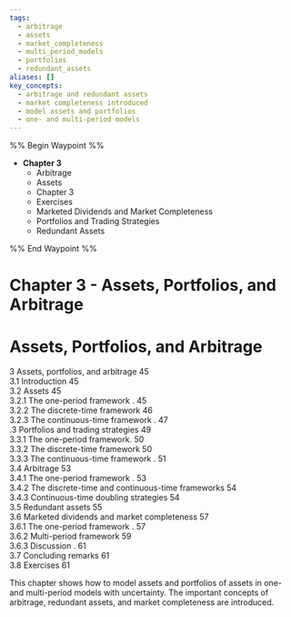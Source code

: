 ```yaml
---
tags:
  - arbitrage
  - assets
  - market_completeness
  - multi_period_models
  - portfolios
  - redundant_assets
aliases: []
key_concepts:
  - arbitrage and redundant assets
  - market completeness introduced
  - model assets and portfolios
  - one- and multi-period models
---
```

%% Begin Waypoint %%
- **Chapter 3**
	- Arbitrage
	- Assets
	- Chapter 3
	- Exercises
	- Marketed Dividends and Market Completeness
	- Portfolios and Trading Strategies
	- Redundant Assets

%% End Waypoint %%
# Chapter 3 -  Assets, Portfolios, and Arbitrage

# Assets, Portfolios, and Arbitrage

3 Assets, portfolios, and arbitrage 45  
3.1 Introduction 45   
3.2 Assets 45   
3.2.1 The one-period framework . 45   
3.2.2 The discrete-time framework 46   
3.2.3 The continuous-time framework . 47   
.3 Portfolios and trading strategies 49   
3.3.1 The one-period framework. 50   
3.3.2 The discrete-time framework 50   
3.3.3 The continuous-time framework . 51   
3.4 Arbitrage 53   
3.4.1 The one-period framework . 53   
3.4.2 The discrete-time and continuous-time frameworks 54   
3.4.3 Continuous-time doubling strategies 54   
3.5 Redundant assets 55   
3.6 Marketed dividends and market completeness 57   
3.6.1 The one-period framework . 57   
3.6.2 Multi-period framework 59   
3.6.3 Discussion . 61   
3.7 Concluding remarks 61   
3.8 Exercises 61  

This chapter shows how to model assets and portfolios of assets in one- and multi-period models with uncertainty. The important concepts of arbitrage, redundant assets, and market completeness are introduced.
